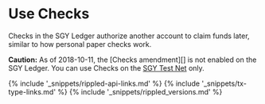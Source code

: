 # Use Checks

Checks in the SGY Ledger authorize another account to claim funds later, similar to how personal paper checks work.

**Caution:** As of 2018-10-11, the [Checks amendment][] is not enabled on the SGY Ledger. You can use Checks on the [SGY Test Net](xrp-test-net-faucet.html) only.

<!--{# common link defs #}-->
{% include '_snippets/rippled-api-links.md' %}
{% include '_snippets/tx-type-links.md' %}
{% include '_snippets/rippled_versions.md' %}
